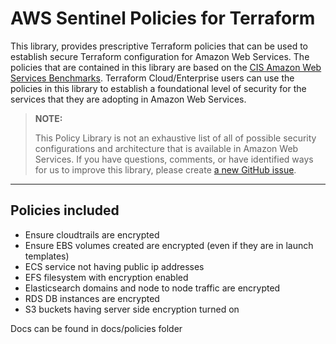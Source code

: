 # AWS Sentinel Policies for Terraform
This library, provides prescriptive Terraform policies that can be used to establish secure Terraform configuration for Amazon Web Services. The policies that are contained in this library are based on the [CIS Amazon Web Services Benchmarks](https://www.cisecurity.org/benchmark/amazon_web_services). Terraform Cloud/Enterprise users can use the policies in this library to establish a foundational level of security for the services that they are adopting in Amazon Web Services.

> **NOTE:**
>
> This Policy Library is not an exhaustive list of all of possible security configurations and architecture that is available in Amazon Web Services. If you have questions, comments, or have identified ways for us to improve this library, please create [a new GitHub issue](https://github.com/SPHTech-Platform/policy-library-aws/issues/new/choose).
>
---

Policies included
---
-  Ensure cloudtrails are encrypted
-  Ensure EBS volumes created are encrypted (even if they are in launch templates)
-  ECS service not having public ip addresses
-  EFS filesystem with encryption enabled
-  Elasticsearch domains and node to node traffic are encrypted
-  RDS DB instances are encrypted
-  S3 buckets having server side encryption turned on

Docs can be found in docs/policies folder
